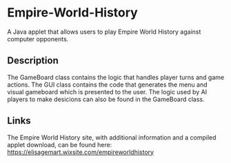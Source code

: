 # Empire-World-History
A Java applet that allows users to play Empire World History against computer opponents.

## Description
The GameBoard class contains the logic that handles player turns and game actions. The GUI class contains the code that generates the menu and visual gameboard which is presented to the user. The logic used by AI players to make desicions can also be found in the GameBoard class.

## Links
The Empire World History site, with additional information and a compiled applet download, can be found here: https://elisagemart.wixsite.com/empireworldhistory
